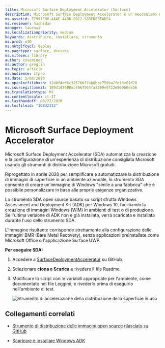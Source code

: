 ```yaml
---
title: Microsoft Surface Deployment Accelerator (Surface)
description: Microsoft Surface Deployment Accelerator è un meccanismo di distribuzione semplice e rapido che permette di ricreare l'immagine dei dispositivi Surface.
ms.assetid: E7991E90-4AAE-44B6-8822-58BFDE3EADE4
ms.reviewer: hachidan
manager: laurawi
ms.localizationpriority: medium
keywords: distribuire, installare, strumento
ms.prod: w10
ms.mktglfcycl: deploy
ms.pagetype: surface, devices
ms.sitesec: library
author: coveminer
ms.author: greglin
ms.topic: article
ms.audience: itpro
ms.date: 5/08/2020
ms.openlocfilehash: 32d8fded8c325766f7ab6bbc750ba7fe13e01d70
ms.sourcegitcommit: 109d1d7608ac4667564fa5369e8722e569b8ea36
ms.translationtype: MT
ms.contentlocale: it-IT
ms.lasthandoff: 06/27/2020
ms.locfileid: "10832312"
---
```

# Microsoft Surface Deployment Accelerator

Microsoft Surface Deployment Accelerator (SDA) automatizza la creazione e la configurazione di un'esperienza di distribuzione consigliata Microsoft usando gli strumenti di distribuzione Microsoft gratuiti.

Riprogettato in aprile 2020 per semplificare e automatizzare la distribuzione di immagini di superficie in un ambiente aziendale, lo strumento SDA consente di creare un'immagine di Windows "simile a una fabbrica" che è possibile personalizzare in base alle proprie esigenze organizzative.

Lo strumento SDA open source basato su script sfrutta Windows Assessment and Deployment Kit (ADK) per Windows 10, facilitando la creazione di immagini Windows (WIM) in ambienti di test o di produzione. Se l'ultima versione di ADK non è già installata, verrà scaricata e installata durante l'uso dello strumento SDA.

L'immagine risultante corrisponde strettamente alla configurazione delle immagini BMR (Bare Metal Recovery), senza applicazioni preinstallate come Microsoft Office o l'applicazione Surface UWP.

**Per eseguire SDA:**

1. Accedere a [SurfaceDeploymentAccelerator](https://github.com/microsoft/SurfaceDeploymentAccelerator) su GitHub. 
2. Selezionare **clona o Scarica** e rivedere il file Readme.
3. Modificare lo script con le variabili appropriate per l'ambiente, come documentato nel file Leggimi, e rivederlo prima di eseguirlo nell'ambiente di test. 

   ![Strumento di accelerazione della distribuzione della superficie in uso](images/surface-deployment-accelerator.png)

## Collegamenti correlati

 - [Strumento di distribuzione delle immagini open source rilasciato su GitHub](https://techcommunity.microsoft.com/t5/surface-it-pro-blog/open-source-image-deployment-tool-released-on-github/ba-p/1314115)

 - [Scaricare e installare Windows ADK](https://docs.microsoft.com/windows-hardware/get-started/adk-install)
